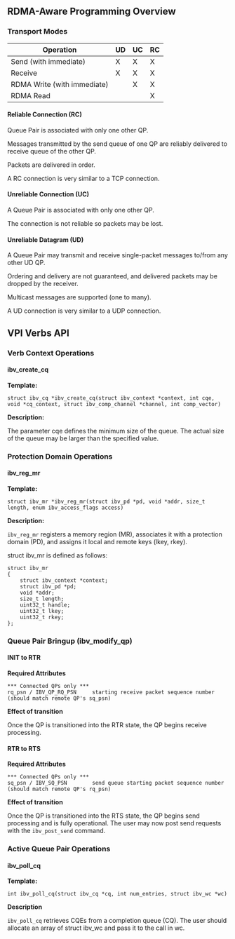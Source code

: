 ## RDMA-Aware Programming Overview
### Transport Modes

Operation | UD | UC | RC
------------ | ------------- | ------------- | -------------
Send (with immediate) | X | X | X
Receive | X | X | X
RDMA Write (with immediate) | | X | X
RDMA Read | | | X

#### Reliable Connection (RC)
Queue Pair is associated with only one other QP.

Messages transmitted by the send queue of one QP are reliably delivered to receive queue of the other QP.

Packets are delivered in order.

A RC connection is very similar to a TCP connection.

#### Unreliable Connection (UC)
A Queue Pair is associated with only one other QP.

The connection is not reliable so packets may be lost.

#### Unreliable Datagram (UD)
A Queue Pair may transmit and receive single-packet messages to/from any other UD QP.

Ordering and delivery are not guaranteed, and delivered packets may be dropped by the receiver.

Multicast messages are supported (one to many).

A UD connection is very similar to a UDP connection.

## VPI Verbs API
### Verb Context Operations
#### ibv_create_cq
**Template:**

```
struct ibv_cq *ibv_create_cq(struct ibv_context *context, int cqe, void *cq_context, struct ibv_comp_channel *channel, int comp_vector)
```

**Description:**

The parameter cqe defines the minimum size of the queue. The actual size of the queue may be larger than the specified value.

### Protection Domain Operations
#### ibv_reg_mr
**Template:**

```
struct ibv_mr *ibv_reg_mr(struct ibv_pd *pd, void *addr, size_t length, enum ibv_access_flags access)
```

**Description:**

`ibv_reg_mr` registers a memory region (MR), associates it with a protection domain (PD), and assigns it local and remote keys (lkey, rkey).

struct ibv_mr is defined as follows:
```
struct ibv_mr
{
    struct ibv_context *context;
    struct ibv_pd *pd;
    void *addr;
    size_t length;
    uint32_t handle;
    uint32_t lkey;
    uint32_t rkey;
};
```

### Queue Pair Bringup (ibv_modify_qp)
#### INIT to RTR
**Required Attributes**

```
*** Connected QPs only ***
rq_psn / IBV_QP_RQ_PSN     starting receive packet sequence number (should match remote QP's sq_psn)
```

**Effect of transition**

Once the QP is transitioned into the RTR state, the QP begins receive processing.

#### RTR to RTS
**Required Attributes**

```
*** Connected QPs only ***
sq_psn / IBV_SQ_PSN        send queue starting packet sequence number (should match remote QP's rq_psn)
```

**Effect of transition**

Once the QP is transitioned into the RTS state, the QP begins send processing and is fully operational. The user may now post send requests with the `ibv_post_send` command.

### Active Queue Pair Operations
#### ibv_poll_cq
**Template:**

```
int ibv_poll_cq(struct ibv_cq *cq, int num_entries, struct ibv_wc *wc)
```

**Description**

`ibv_poll_cq` retrieves CQEs from a completion queue (CQ). The user should allocate an array of struct ibv_wc and pass it to the call in wc.
